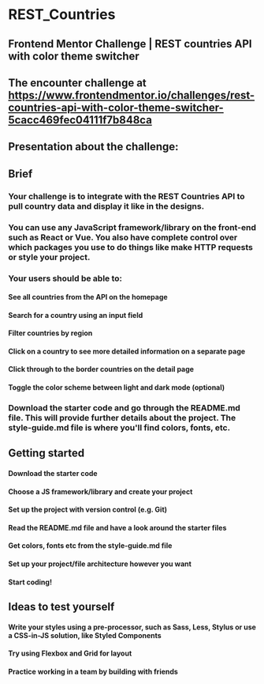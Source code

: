 # REST_Countries
## Frontend Mentor Challenge | REST countries API with color theme switcher

## The encounter challenge at https://www.frontendmentor.io/challenges/rest-countries-api-with-color-theme-switcher-5cacc469fec04111f7b848ca

## Presentation about the challenge:

## Brief
### Your challenge is to integrate with the REST Countries API to pull country data and display it like in the designs.

### You can use any JavaScript framework/library on the front-end such as React or Vue. You also have complete control over which packages you use to do things like make HTTP requests or style your project.

### Your users should be able to:

#### See all countries from the API on the homepage
#### Search for a country using an input field
#### Filter countries by region
#### Click on a country to see more detailed information on a separate page
#### Click through to the border countries on the detail page
#### Toggle the color scheme between light and dark mode (optional)

### Download the starter code and go through the README.md file. This will provide further details about the project. The style-guide.md file is where you'll find colors, fonts, etc.

## Getting started
#### Download the starter code

#### Choose a JS framework/library and create your project

#### Set up the project with version control (e.g. Git)

#### Read the README.md file and have a look around the starter files

#### Get colors, fonts etc from the style-guide.md file

#### Set up your project/file architecture however you want

#### Start coding!

## Ideas to test yourself
#### Write your styles using a pre-processor, such as Sass, Less, Stylus or use a CSS-in-JS solution, like Styled Components

#### Try using Flexbox and Grid for layout

#### Practice working in a team by building with friends
